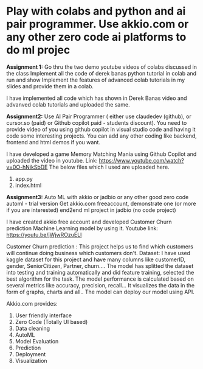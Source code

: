 # Play with colabs and python and ai pair programmer. Use akkio.com or any other zero code ai platforms to do ml projec 

**Assignment 1:**
Go thru the two demo youtube videos of colabs discussed in the class
Implement all the code of derek banas python tutorial in colab and run and show
Implement the features of advanced colab tutorials in my slides and provide them in a colab.

I have implemented all code which has shown in Derek Banas video and advanved colab tutorials and uploaded the same.

**Assignment2:**
Use  AI Pair Programmer ( either use claudedev (github), or cursor.so (paid) or Github copilot paid - students discount).
You need to provide video of you using github copilot in visual studio code and having it code some interesting projects.
You can add any other coding like backend, frontend and html demos if you want.

I have developed a game Memory Matching Mania using Github Copilot and uploaded the video in youtube.
Link: https://www.youtube.com/watch?v=0O-hNikSbDE
The below files which I used are uploaded here.
1. app.py
2. index.html

**Assignment3:**
Auto ML with akkio or jadbio or any other good zero code automl - trial version
Get akkio.com freeaccount,  demonstrate one (or more if you are interested)  end2end ml project in jadbio (no code project) 

I have created akkio free account and developed Customer Churn prediction Machine Learning model by using it.
Youtube link: https://youtu.be/jWjwROzuELI

Customer Churn prediction : This project helps us to find which customers will continue doing business which customers don't.
Dataset: I have used kaggle dataset for this project and have many columns like customerID, gender, SeniorCitizen, Partner, churn....
The model has splitted the dataset into testing and training automatically and did feature training, selected the best algorithm for the task. The model performance is calculated based on several metrics like accuracy, precision, recall...
It visualizes the data in the form of graphs, charts and all..
The model can deploy our model using API.


Akkio.com provides:
1. User friendly interface
2. Zero Code (Totally UI based)
3. Data cleaning
4. AutoML
5. Model Evaluation
6. Prediction
7. Deployment
8. Visualization




